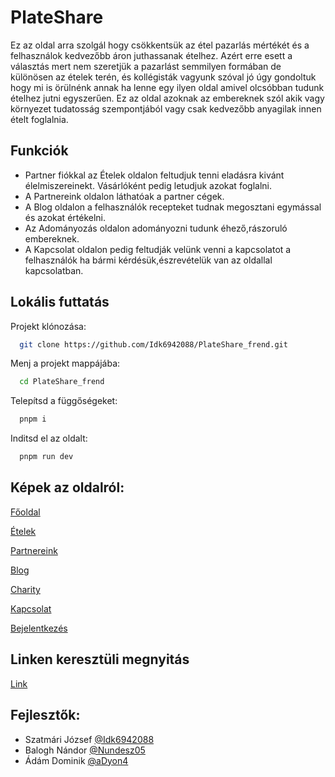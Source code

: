 
# PlateShare

Ez az oldal arra szolgál hogy csökkentsük az étel pazarlás mértékét és a felhasználok kedvezőbb áron juthassanak ételhez. Azért erre esett a választás mert nem szeretjük a pazarlást semmilyen formában de különösen az ételek terén, és kollégisták vagyunk szóval jó úgy gondoltuk hogy mi is örülnénk annak ha lenne egy ilyen oldal amivel olcsóbban tudunk ételhez jutni egyszerűen. Ez az oldal azoknak az embereknek szól akik vagy környezet tudatosság szempontjából vagy csak kedvezőbb anyagilak innen ételt foglalnia.




## Funkciók

- Partner fiókkal az Ételek oldalon feltudjuk tenni eladásra kivánt élelmiszereinekt. Vásárlóként pedig letudjuk azokat foglalni.
- A Partnereink oldalon láthatóak a partner cégek.
- A Blog oldalon a felhasználók recepteket tudnak megosztani egymással és azokat értékelni.
- Az Adományozás oldalon adományozni tudunk éhező,rászoruló embereknek.
- A Kapcsolat oldalon pedig feltudják velünk venni a kapcsolatot a felhasználók ha bármi kérdésük,észrevételük van az oldallal kapcsolatban.




## Lokális futtatás

Projekt klónozása:

```bash
  git clone https://github.com/Idk6942088/PlateShare_frend.git
```

Menj a projekt mappájába:

```bash
  cd PlateShare_frend
```

Telepítsd a függőségeket:

```bash
  pnpm i
```

Inditsd el az oldalt:

```bash
  pnpm run dev
```


## Képek az oldalról:

[Főoldal](https://res.cloudinary.com/dcms29ght/image/upload/v1744668252/F%C3%B6oldal_lkqydi.png)

[Ételek](https://res.cloudinary.com/dcms29ght/image/upload/v1744668347/%C3%89telek_c8hq56.png)

[Partnereink](https://res.cloudinary.com/dcms29ght/image/upload/v1744668216/Partnereink_wh7asz.png)

[Blog](https://res.cloudinary.com/dcms29ght/image/upload/v1744668214/Blog_lflvgj.png)

[Charity](https://res.cloudinary.com/dcms29ght/image/upload/v1744668216/Charity_st1jya.png)

[Kapcsolat](https://res.cloudinary.com/dcms29ght/image/upload/v1744668214/Kapcsolat_atwx6a.png)

[Bejelentkezés](https://res.cloudinary.com/dcms29ght/image/upload/v1744668214/Bejelentkez%C3%A9s_mvc5yh.png)

## Linken keresztüli megnyitás

[Link](https://plateshare.netlify.app/)

## Fejlesztők:

- Szatmári József [@Idk6942088](https://github.com/Idk6942088)
- Balogh Nándor [@Nundesz05](https://github.com/Nundesz05)
- Ádám Dominik [@aDyon4](https://github.com/aDyon4)